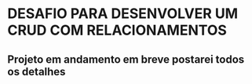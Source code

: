 # DESAFIO PARA DESENVOLVER UM CRUD COM RELACIONAMENTOS

## Projeto em andamento em breve postarei todos os detalhes